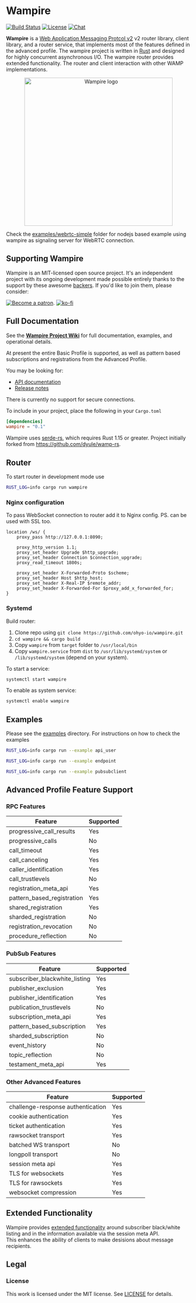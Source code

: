# Wampire

[![Build Status](https://travis-ci.org/ohyo-io/wampire.svg)](https://travis-ci.org/ohyo-io/wampire)
[![License](https://img.shields.io/badge/License-MIT-blue.svg)](LICENSE)
[![Chat](https://img.shields.io/badge/chat-on%20discord-7289da.svg)](https://discord.gg/Y2k3GAW)

**Wampire** is a [Web Application Messaging Protcol v2](http://wamp-proto.org/) v2 router library, client library, and a router service, 
that implements most of the features defined in the advanced profile. The wampire project is written 
in [Rust](https://www.rust-lang.org/) and designed for highly concurrent asynchronous I/O. The wampire router 
provides extended functionality.  The router and client interaction with other WAMP implementations.

<p align="center">
    <img src="https://raw.githubusercontent.com/wiki/ohyo-io/wampire/images/wampire_webrtc.png" alt="Wampire logo" width="405" />
</p>

Check the [examples/webrtc-simple](examples/webrtc-simple) folder 
for nodejs based example using wampire as signaling server for WebRTC connection. 

## Supporting Wampire

Wampire is an MIT-licensed open source project. It's an independent project with its ongoing development made possible 
entirely thanks to the support by these awesome [backers](./BACKERS.md). If 
you'd like to join them, please consider:

[![Become a patron](https://c5.patreon.com/external/logo/become_a_patron_button.png)](https://www.patreon.com/dudochkin).
[![ko-fi](https://www.ko-fi.com/img/donate_sm.png)](https://ko-fi.com/Y8Y3E0YQ)
## Full Documentation

See the [**Wampire Project Wiki**](https://github.com/ohyo-io/wampire/wiki) for full documentation, examples, and operational details.

At present the entire Basic Profile is supported, as well as pattern based subscriptions and registrations from the Advanced Profile.

You may be looking for:

- [API documentation](https://docs.rs/wampire/)
- [Release notes](https://github.com/ohyo-io/wampire/releases)

There is currently no support for secure connections.

To include in your project, place the following in your `Cargo.toml`

```toml
[dependencies]
wampire = "0.1"
```
Wampire uses [serde-rs](https://github.com/serde-rs/serde), which requires Rust 1.15 or greater. 
Project initially forked from https://github.com/dyule/wamp-rs.

## Router
To start router in development mode use
```bash
RUST_LOG=info cargo run wampire
```

### Nginx configuration
To pass WebSocket connection to router add it to Nginx config.
PS. can be used with SSL too.
```
location /ws/ {
    proxy_pass http://127.0.0.1:8090;
    
    proxy_http_version 1.1;
    proxy_set_header Upgrade $http_upgrade;
    proxy_set_header Connection $connection_upgrade;
    proxy_read_timeout 1800s;

    proxy_set_header X-Forwarded-Proto $scheme;
    proxy_set_header Host $http_host;
    proxy_set_header X-Real-IP $remote_addr;
    proxy_set_header X-Forwarded-For $proxy_add_x_forwarded_for;
}
```
### Systemd
Build router:
1. Clone repo using `git clone https://github.com/ohyo-io/wampire.git`
2. `cd wampire && cargo build`
3. Copy `wampire` from `target` folder to `/usr/local/bin`
4. Copy `wampire.service` from `dist` to `/usr/lib/systemd/system` or `/lib/systemd/system` (depend on your system).

To start a service:
``` bash
systemctl start wampire
```
To enable as system service:
``` bash
systemctl enable wampire
```
## Examples
Please see the [examples](examples) directory.
For instructions on how to check the examples

```bash
RUST_LOG=info cargo run --example api_user
```
```bash
RUST_LOG=info cargo run --example endpoint
```
```bash
RUST_LOG=info cargo run --example pubsubclient
```

## Advanced Profile Feature Support

### RPC Features

| Feature | Supported |
| ------- | --------- |
| progressive_call_results | Yes |
| progressive_calls | No |
| call_timeout | Yes |
| call_canceling | Yes |
| caller_identification | Yes |
| call_trustlevels | No |
| registration_meta_api | Yes
| pattern_based_registration | Yes |
| shared_registration | Yes |
| sharded_registration | No |
| registration_revocation | No |
| procedure_reflection | No |

### PubSub Features

| Feature | Supported |
| ------- | --------- |
| subscriber_blackwhite_listing | Yes |
| publisher_exclusion | Yes |
| publisher_identification | Yes |
| publication_trustlevels | No|
| subscription_meta_api | Yes |
| pattern_based_subscription | Yes |
| sharded_subscription | No |
| event_history | No |
| topic_reflection | No |
| testament_meta_api | Yes |

### Other Advanced Features

| Feature | Supported |
| ------- | --------- |
| challenge-response authentication | Yes |
| cookie authentication | Yes |
| ticket authentication | Yes |
| rawsocket transport | Yes |
| batched WS transport | No |
| longpoll transport | No |
| session meta api | Yes |
| TLS for websockets | Yes |
| TLS for rawsockets | Yes |
| websocket compression | Yes |

## Extended Functionality

Wampire provides [extended functionality](https://github.com/ohyo-io/wampire/wiki/Extended-Functionality) 
around subscriber black/white listing and in the information available via the session meta API.  
This enhances the ability of clients to make desisions about message recipients.

## Legal

### License

This work is licensed under the MIT license. See [LICENSE](./LICENSE) for details.
